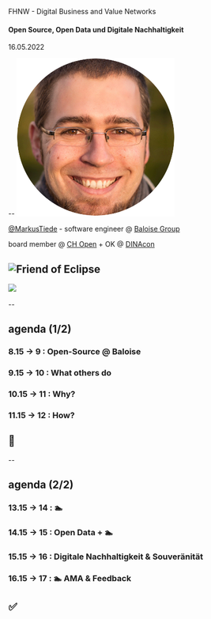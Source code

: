 FHNW - Digital Business and Value Networks

#### Open Source, Open Data und Digitale Nachhaltigkeit

16.05.2022

-- 
![me](https://github.com/MarkusTiede/about/raw/main/img/me-circle.png)

[@MarkusTiede](https://twitter.com/MarkusTiede) - software engineer @ [Baloise Group](https://twitter.com/Baloise_Group)

board member @ [CH Open](https://www.ch-open.ch) + OK @ [DINAcon](https://dinacon.ch)

![Friend of Eclipse](https://www.eclipse.org/community/newsletter/imagesmisc/frendsEclipse.png "Friend of Eclipse")
---

[![](https://upload.wikimedia.org/wikipedia/commons/c/c7/121212_2_OpenSwissKnife.png)](https://commons.wikimedia.org/wiki/File:121212_2_OpenSwissKnife.png)

--

## agenda (1/2)

### 8.15 → 9 : Open-Source @ Baloise

### 9.15 → 10 : What others do

### 10.15 → 11 : Why?

### 11.15 → 12 : How?

## 🍱

--

## agenda (2/2)

### 13.15 → 14 : 🏊

### 14.15 → 15 : Open Data + 🏊

### 15.15 → 16 : Digitale Nachhaltigkeit & Souveränität

### 16.15 → 17 : 🏊 AMA & Feedback

## ✅